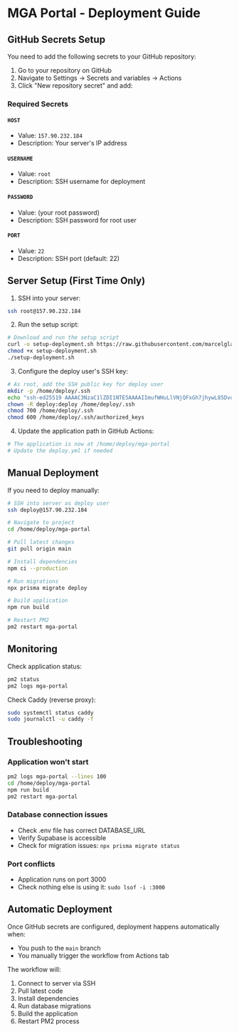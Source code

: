 # MGA Portal - Deployment Guide

## GitHub Secrets Setup

You need to add the following secrets to your GitHub repository:

1. Go to your repository on GitHub
2. Navigate to Settings → Secrets and variables → Actions
3. Click "New repository secret" and add:

### Required Secrets

#### `HOST`
- Value: `157.90.232.184`
- Description: Your server's IP address

#### `USERNAME`
- Value: `root`
- Description: SSH username for deployment

#### `PASSWORD`
- Value: (your root password)
- Description: SSH password for root user

#### `PORT`
- Value: `22`
- Description: SSH port (default: 22)

## Server Setup (First Time Only)

1. SSH into your server:
```bash
ssh root@157.90.232.184
```

2. Run the setup script:
```bash
# Download and run the setup script
curl -o setup-deployment.sh https://raw.githubusercontent.com/marcelgladbacharchitektur/mga-portal/main/setup-server-deployment.sh
chmod +x setup-deployment.sh
./setup-deployment.sh
```

3. Configure the deploy user's SSH key:
```bash
# As root, add the SSH public key for deploy user
mkdir -p /home/deploy/.ssh
echo "ssh-ed25519 AAAAC3NzaC1lZDI1NTE5AAAAIImufWHuLlVNjQFxGh7jhywL85DvoRnOy/PVLKjVOwPq github-actions" > /home/deploy/.ssh/authorized_keys
chown -R deploy:deploy /home/deploy/.ssh
chmod 700 /home/deploy/.ssh
chmod 600 /home/deploy/.ssh/authorized_keys
```

4. Update the application path in GitHub Actions:
```bash
# The application is now at /home/deploy/mga-portal
# Update the deploy.yml if needed
```

## Manual Deployment

If you need to deploy manually:

```bash
# SSH into server as deploy user
ssh deploy@157.90.232.184

# Navigate to project
cd /home/deploy/mga-portal

# Pull latest changes
git pull origin main

# Install dependencies
npm ci --production

# Run migrations
npx prisma migrate deploy

# Build application
npm run build

# Restart PM2
pm2 restart mga-portal
```

## Monitoring

Check application status:
```bash
pm2 status
pm2 logs mga-portal
```

Check Caddy (reverse proxy):
```bash
sudo systemctl status caddy
sudo journalctl -u caddy -f
```

## Troubleshooting

### Application won't start
```bash
pm2 logs mga-portal --lines 100
cd /home/deploy/mga-portal
npm run build
pm2 restart mga-portal
```

### Database connection issues
- Check .env file has correct DATABASE_URL
- Verify Supabase is accessible
- Check for migration issues: `npx prisma migrate status`

### Port conflicts
- Application runs on port 3000
- Check nothing else is using it: `sudo lsof -i :3000`

## Automatic Deployment

Once GitHub secrets are configured, deployment happens automatically when:
- You push to the `main` branch
- You manually trigger the workflow from Actions tab

The workflow will:
1. Connect to server via SSH
2. Pull latest code
3. Install dependencies
4. Run database migrations
5. Build the application
6. Restart PM2 process